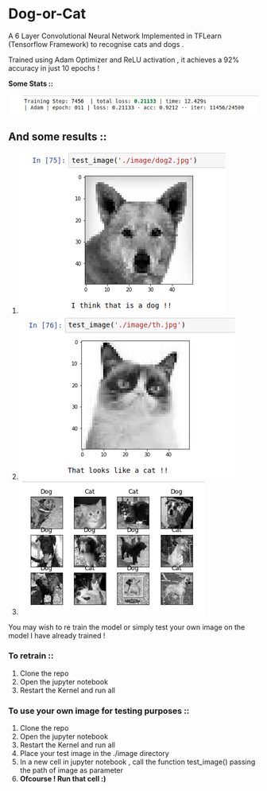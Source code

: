 # Dog-or-Cat
A 6 Layer Convolutional Neural Network Implemented in TFLearn (Tensorflow Framework) to recognise cats and dogs .

Trained using Adam Optimizer and ReLU activation , it achieves a 92% accuracy in just 10 epochs !

**Some Stats ::**

![alt text](./image/stats.png)


## And some results ::
1. ![alt text](./image/single_test_dog.png)
2. ![alt text](./image/single_test_cat.png)
3. ![alt text](./image/batch.png)

You may wish to re train the model or simply test your own image on the model I have already trained !

### To retrain ::
1. Clone the repo
2. Open the jupyter notebook
3. Restart the Kernel and run all

### To use your own image for testing purposes ::
1. Clone the repo
2. Open the jupyter notebook
3. Restart the Kernel and run all
4. Place your test image in the ./image directory
5. In a new cell in jupyter notebook , call the function test_image() passing the path of image as parameter
6. **Ofcourse ! Run that cell :)**

